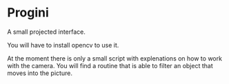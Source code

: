 # Progini

A small projected interface.

You will have to install opencv to use it.

At the moment there is only a small script with explenations on how to work with the camera.
You will find a routine that is able to filter an object that moves into the picture.

